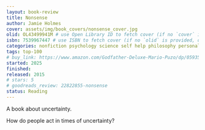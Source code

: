 ```yaml
---
layout: book-review
title: Nonsense
author: Jamie Holmes
cover: assets/img/book_covers/nonsense_cover.jpg
olid: OL43499941M # use Open Library ID to fetch cover (if no `cover` is provided)
isbn: 7539967447 # use ISBN to fetch cover (if no `olid` is provided, dashes are optional)
categories: nonfiction psychology science self help philosophy personal-development
tags: top-100
# buy_link: https://www.amazon.com/Godfather-Deluxe-Mario-Puzo/dp/0593542592
started: 2025
finished: 
released: 2015
# stars: 5
# goodreads_review: 22822855-nonsense
status: Reading
---
```

A book about uncertainty.

How do people act in times of uncertainty? 
